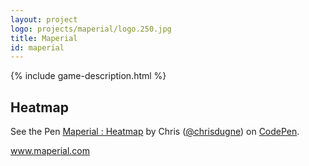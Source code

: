 ```yaml
---
layout: project
logo: projects/maperial/logo.250.jpg
title: Maperial
id: maperial
---
```


{% include game-description.html %}

<div class="highlight">
    <h2 class="page-title">Heatmap</h2>
    <p data-height="450" data-theme-id="10317" data-slug-hash="Wbbggr" data-default-tab="result" data-user="chrisdugne" class='codepen'>See the Pen <a href='http://codepen.io/chrisdugne/pen/Wbbggr/'>Maperial : Heatmap</a> by Chris (<a href='http://codepen.io/chrisdugne'>@chrisdugne</a>) on <a href='http://codepen.io'>CodePen</a>.</p>
    <script async src="//assets.codepen.io/assets/embed/ei.js"></script>
</div>

<div class="highlight">
    <div class="area-centered center">
        <a class="button" href="http://maperial.com">www.maperial.com</a>
    </div>
</div>

